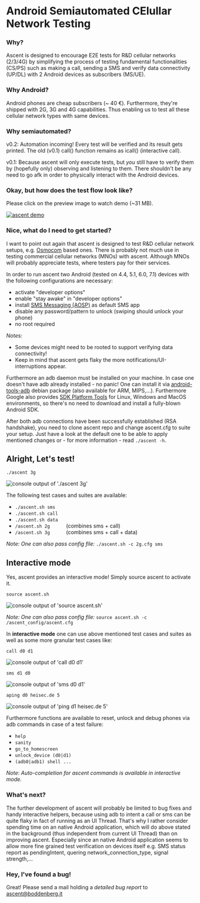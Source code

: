 # **A**ndroid **S**emiautomated **CE**lullar **N**etwork **T**esting

### Why?

Ascent is designed to encourage E2E tests for R&D cellular networks (2/3/4G) by simplifying the process of testing fundamental functionalities (CS/PS) such as making a call, sending a SMS and verify data connectivity (UP/DL) with 2 Android devices as subscribers (MS/UE).

### Why Android?

Android phones are cheap subscribers (~ 40 €). Furthermore, they're shipped with 2G, 3G and 4G capabilities. Thus enabling us to test all these cellular network types with same devices.

### Why semiautomated?

v0.2: Automation incoming! Every test will be verified and its result gets printed. The old (v0.1) call() function remains as icall() (interactive call).

v0.1: Because ascent will only execute tests, but *you* still have to verify them by (hopefully only) observing and listening to them. There shouldn't be any need to go afk in order to physically interact with the Android devices.
<br>

### Okay, but how does the test flow look like?

Please click on the preview image to watch demo (~31 MB).

<a href="https://boddenberg.it/ascent/final_ascent_v0.2.mp4" target="_blank"><img src="https://boddenberg.it/ascent/preview.png"
alt="ascent demo"/></a>


### Nice, what do I need to get started?

I want to point out again that ascent is designed to test R&D cellular network setups, e.g. [Osmocom](https://osmocom.org/) based ones. There is probably not much use in testing commercial cellular networks (MNOs) with ascent. Although MNOs will probably appreciate tests, where testers pay for their services.

In order to run ascent two Android (tested on 4.4, 5.1, 6.0, 7.1) devices with the following configurations are necessary:

* activate "developer options"
* enable "stay awake" in "developer options"
* install [SMS Messaging (AOSP)](https://play.google.com/store/apps/details?id=fr.slvn.mms) as default SMS app
* disable any password/pattern to unlock            (swiping should unlock your phone)
* no root required

*Notes:*
* Some devices might need to be rooted to support verifying data connectivity!
* Keep in mind that ascent gets flaky the more notifications/UI-interruptions appear.

Furthermore an adb daemon must be installed on your machine. In case one doesn't have adb already installed - no panic! One can install it via [android-tools-adb](https://packages.debian.org/jessie/android-tools-adb) debian package (also available for ARM, MIPS,...). Furthermore Google also provides [SDK Platform Tools](https://developer.android.com/studio/releases/platform-tools.html) for Linux, Windows and MacOS environments, so there's no need to download and install a fully-blown Android SDK.

After both adb connections have been successfully established (RSA handshake), you need to clone ascent repo and change ascent.cfg to suite your setup. Just have a look at the default one to be able to apply mentioned changes or - for more information - read `./ascent -h`.
<br>

## Alright, Let's test!

```
./ascent 3g
```
![console output of './ascent 3g'](https://boddenberg.it/ascent/ascent_3g.png)

The following test cases and suites are available:

* `./ascent.sh sms`
* `./ascent.sh call`
* `./ascent.sh data`
* `/ascent.sh 2g`&nbsp; &nbsp; &nbsp; &nbsp; &nbsp; &nbsp;(combines sms + call)
* `/ascent.sh 3g`&nbsp; &nbsp; &nbsp; &nbsp; &nbsp; &nbsp;(combines sms + call + data)

*Note: One can also pass config file:* `./ascent.sh -c 2g.cfg sms`

## Interactive mode

Yes, ascent provides an interactive mode! Simply source ascent to activate it.

```
source ascent.sh
```
![console output of 'source ascent.sh'](https://boddenberg.it/ascent/source_ascent.png)

*Note: One can also pass config file:* `source ascent.sh -c /ascent_config/ascent.cfg`

In **interactive mode** one can use above mentioned test cases and suites as well as some more granular test cases like:

```
call d0 d1
```
![console output of 'call d0 d1'](https://boddenberg.it/ascent/call_d0_d1.png)

```
sms d1 d0
```
![console output of 'sms d0 d1'](https://boddenberg.it/ascent/sms_d1_d0_v2.png)

```
aping d0 heisec.de 5
```
![console output of 'ping d1 heisec.de 5'](https://boddenberg.it/ascent/aping_d0_heisec_5.png)

Furthermore functions are available to reset, unlock and debug phones via adb commands in case of a test failure:

* `help`              
* `sanity`
* `go_to_homescreen`
* `unlock_device (d0|d1)`
* `(adb0|adb1) shell ...`

*Note: Auto-completion for ascent commands is available in interactive mode.*

### What's next?

The further development of ascent will probably be limited to bug fixes and handy interactive helpers, because using adb to intent a call or sms can be quite flaky in fact of running as an UI Thread. That's why I rather consider spending time on an native Android application, which will do above stated in the background (thus independent from current UI Thread) than on improving ascent. Especially since an native Android application seems to allow more fine grained test verification on devices itself e.g. SMS status report as pendingIntent, quering network_connection_type, signal strength,...

### Hey, I've found a bug!

Great! Please send a mail holding a *detailed bug report* to ascent@boddenberg.it
